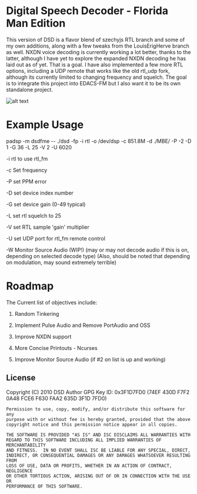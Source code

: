 # Digital Speech Decoder - Florida Man Edition
This version of DSD is a flavor blend of szechyjs RTL branch and some of my own additions, along with a few tweaks from the LouisErigHerve branch as well. NXDN voice decoding is currently working a lot better, thanks to the latter, although I have yet to explore the expanded NXDN decoding he has laid out as of yet. That is a goal. I have also implemented a few more RTL options, including a UDP remote that works like the old rtl_udp fork, although its currently limited to changing frequency and squelch. The goal is to integrate this project into EDACS-FM but I also want it to be its own standalone project. 

![alt text](https://github.com/lwvmobile/dsd-fme/blob/master/Screenshot_214.png)

# Example Usage
padsp -m dsdfme -- ./dsd -fp -i rtl -o /dev/dsp -c 851.8M -d ./MBE/ -P -2 -D 1 -G 36 -L 25 -V 2 -U 6020

-i rtl to use rtl_fm 

-c Set frequency

-P set PPM error

-D set device index number

-G set device gain (0-49 typical)

-L set rtl squelch to 25

-V set RTL sample 'gain' multiplier

-U set UDP port for rtl_fm remote control

-W Monitor Source Audio (WIP!) (may or may not decode audio if this is on, depending on selected decode type)
(Also, should be noted that depending on modulation, may sound extremely terrible)

# Roadmap
The Current list of objectives include:

1. Random Tinkering

2. Implement Pulse Audio and Remove PortAudio and OSS

3. Improve NXDN support 

4. More Concise Printouts - Ncurses

4. Improve Monitor Source Audio (if #2 on list is up and working)


## License
Copyright (C) 2010 DSD Author
GPG Key ID: 0x3F1D7FD0 (74EF 430D F7F2 0A48 FCE6  F630 FAA2 635D 3F1D 7FD0)

    Permission to use, copy, modify, and/or distribute this software for any
    purpose with or without fee is hereby granted, provided that the above
    copyright notice and this permission notice appear in all copies.

    THE SOFTWARE IS PROVIDED "AS IS" AND ISC DISCLAIMS ALL WARRANTIES WITH
    REGARD TO THIS SOFTWARE INCLUDING ALL IMPLIED WARRANTIES OF MERCHANTABILITY
    AND FITNESS.  IN NO EVENT SHALL ISC BE LIABLE FOR ANY SPECIAL, DIRECT,
    INDIRECT, OR CONSEQUENTIAL DAMAGES OR ANY DAMAGES WHATSOEVER RESULTING FROM
    LOSS OF USE, DATA OR PROFITS, WHETHER IN AN ACTION OF CONTRACT, NEGLIGENCE
    OR OTHER TORTIOUS ACTION, ARISING OUT OF OR IN CONNECTION WITH THE USE OR
    PERFORMANCE OF THIS SOFTWARE.
